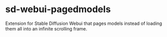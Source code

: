 # sd-webui-pagedmodels
 Extension for Stable Diffusion Webui that pages models instead of loading them all into an infinite scrolling frame.
